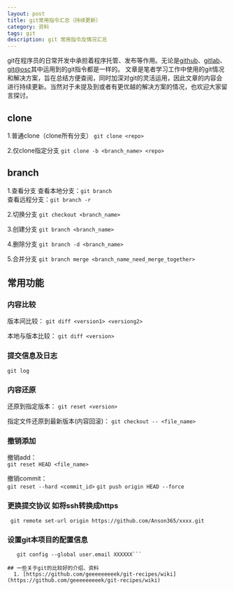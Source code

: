 ```yaml
---
layout: post
title: git常用指令汇总（持续更新）
category: 资料
tags: git
description: git 常用指令及情况汇总
---
```

git在程序员的日常开发中承担着程序托管、发布等作用。无论是[github](http://github.com)、[gitlab](https://about.gitlab.com/)、[git@osc](http://git.oschina.net/)其中运用到的git指令都是一样的。
文章是笔者学习工作中使用的git情况和解决方案，旨在总结方便查阅，同时加深对git的灵活运用，因此文章的内容会进行持续更新。当然对于未提及到或者有更优越的解决方案的情况，也欢迎大家留言探讨。
    
## clone 
1.普通clone（clone所有分支）
```git clone <repo>```

2.仅clone指定分支
```git clone -b <branch_name> <repo>```

## branch    
1.查看分支
查看本地分支：```git branch```   
查看远程分支：```git branch -r```

2.切换分支
```git checkout <branch_name>```

3.创建分支
```git branch <branch_name>```

4.删除分支
```git branch -d <branch_name>```

5.合并分支
```git branch merge <branch_name_need_merge_together>```

## 常用功能

### 内容比较
版本间比较：
```git diff <version1> <versiong2>```

本地与版本比较：
```git diff <version>```

### 提交信息及日志
```git log```

### 内容还原
还原到指定版本：
```git reset <version>```

指定文件还原到最新版本(内容回滚)：
```git checkout -- <file_name>```

### 撤销添加
撤销add：    
```git reset HEAD <file_name>```    

撤销commit：   
```git reset --hard <commit_id>```
```git push origin HEAD --force```

### 更换提交协议 如将ssh转换成https   
``` git remote set-url origin https://github.com/Anson365/xxxx.git```

### 设置git本项目的配置信息   
```git config --global user.name XXXXXXX   
   git config --global user.email XXXXXX```   
   
## 一些关于git的比较好的介绍、资料
  1. [https://github.com/geeeeeeeeek/git-recipes/wiki](https://github.com/geeeeeeeeek/git-recipes/wiki)

